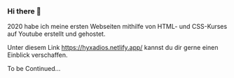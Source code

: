 ### Hi there 👋

2020 habe ich meine ersten Webseiten mithilfe von HTML- und CSS-Kurses auf Youtube erstellt und gehostet.

Unter diesem Link https://hyxadios.netlify.app/ kannst du dir gerne einen Einblick verschaffen.

To be Continued...


